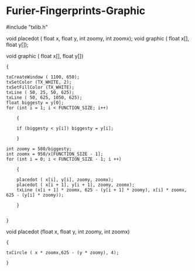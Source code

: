 # Furier-Fingerprints-Graphic
#include "txlib.h"

void placedot ( float x, float y, int zoomy, int zoomx);
void graphic ( float x[], float y[]);


void graphic ( float x[], float y[])

    {

    txCreateWindow ( 1100, 650);
    txSetColor (TX_WHITE, 2);
    txSetFillColor (TX_WHITE);
    txLine ( 50, 25, 50, 625);
    txLine ( 50, 625, 1050, 625);
    float biggesty = y[0];
    for (int i = 1; i < FUNCTION_SIZE; i++)

        {

        if (biggesty < y[i]) biggesty = y[i];

        }

    int zoomy = 580/biggesty;
    int zoomx = 950/x[FUNCTION_SIZE - 1];
    for (int i = 0; i < FUNCTION_SIZE - 1; i ++)

        {

        placedot ( x[i], y[i], zoomy, zoomx);
        placedot ( x[i + 1], y[i + 1], zoomy, zoomx);
        txLine (x[i + 1] * zoomx, 625 - (y[i + 1] * zoomy), x[i] * zoomx, 625 - (y[i] * zoomy));

        }


    }

void placedot (float x, float y, int zoomy, int zoomx)

    {

    txCircle ( x * zoomx,625 - (y * zoomy), 4);

    }
